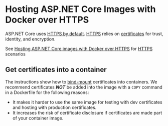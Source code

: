 # Hosting ASP.NET Core Images with Docker over HTTPS

ASP.NET Core uses [HTTPS by default](https://docs.microsoft.com/aspnet/core/security/enforcing-ssl). [HTTPS](https://en.wikipedia.org/wiki/HTTPS) relies on [certificates](https://en.wikipedia.org/wiki/Public_key_certificate) for trust, identity, and encryption.

See [Hosting ASP.NET Core images with Docker over HTTPS](https://learn.microsoft.com/en-us/aspnet/core/security/docker-https) for [HTTPS](https://en.wikipedia.org/wiki/HTTPS) scenarios

## Get certificates into a container

The instructions show how to [bind-mount](https://docs.docker.com/engine/storage/bind-mounts/) certificates into containers. We recommend certificates ***NOT*** be added into the image with a `COPY` command in a Dockerfile for the following reasons:

* It makes it harder to use the same image for testing with dev certificates and hosting with production certificates.
* It increases the risk of certificate disclosure if certificates are made part of your container image.
